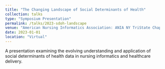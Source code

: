 ```yaml
---
title: "The Changing Landscape of Social Determinants of Health"
collection: talks
type: "Symposium Presentation"
permalink: /talks/2023-sdoh-landscape
venue: "American Nursing Informatics Association: ANIA NY TriState Chapter"
date: 2023-01-01
location: "Virtual"
---
```


A presentation examining the evolving understanding and application of social determinants of health data in nursing informatics and healthcare delivery.
